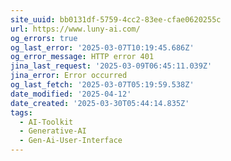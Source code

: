```yaml
---
site_uuid: bb0131df-5759-4cc2-83ee-cfae0620255c
url: https://www.luny-ai.com/
og_errors: true
og_last_error: '2025-03-07T10:19:45.686Z'
og_error_message: HTTP error 401
jina_last_request: '2025-03-09T06:45:11.039Z'
jina_error: Error occurred
og_last_fetch: '2025-03-07T05:19:59.538Z'
date_modified: '2025-04-12'
date_created: '2025-03-30T05:44:14.835Z'
tags:
  - AI-Toolkit
  - Generative-AI
  - Gen-Ai-User-Interface
---
```



































































